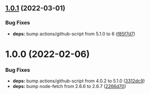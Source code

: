 ## [1.0.1](https://github.com/felix-kaestner/async/compare/v1.0.0...v1.0.1) (2022-03-01)


### Bug Fixes

* **deps:** bump actions/github-script from 5.1.0 to 6 ([f85f7d7](https://github.com/felix-kaestner/async/commit/f85f7d7269d1df1ad5e35549d929e798dc69dbee))

# 1.0.0 (2022-02-06)

### Bug Fixes

- **deps:** bump actions/github-script from 4.0.2 to 5.1.0 ([3312dc9](https://github.com/felix-kaestner/async/commit/3312dc98117271f9b5ba0fb59ae0b90e68a9faec))
- **deps:** bump node-fetch from 2.6.6 to 2.6.7 ([2266d70](https://github.com/felix-kaestner/async/commit/2266d705dd28bcf76b069e81e401e2acd83e672e))
